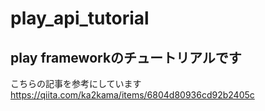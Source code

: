 # play_api_tutorial
## play frameworkのチュートリアルです
こちらの記事を参考にしています  
https://qiita.com/ka2kama/items/6804d80936cd92b2405c
